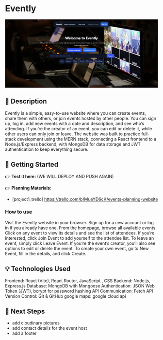 # Evently 

![Game Screenshot](/public/image.png)

## 🧭 Description

Evently is a simple, easy-to-use website where you can create events, share them with others, or join events hosted by other people. You can sign up, log in, add new events with a date and description, and see who’s attending. If you’re the creator of an event, you can edit or delete it, while other users can only join or leave.
The website was built to practice full-stack development using the MERN stack, connecting a React frontend to a Node.js/Express backend, with MongoDB for data storage and JWT authentication to keep everything secure.


## 🚀 Getting Started

👉 **Test it here:** (WE WILL DEPLOY AND PUSH AGAIN)

👉 **Planning Materials:**
- [project1_trello] https://trello.com/b/MueYD6cK/events-planning-website

### How to use
Visit the Evently website in your browser.
Sign up for a new account or log in if you already have one.
From the homepage, browse all available events.
Click on any event to view its details and see the list of attendees.
If you’re interested, click Join Event to add yourself to the attendee list.
To leave an event, simply click Leave Event.
If you’re the event’s creator, you’ll also see options to edit or delete the event.
To create your own event, go to New Event, fill in the details, and click Create.

## 💡 Technologies Used

Frontend: React (Vite), React Router, JavaScript , CSS 
Backend: Node.js, Express.js
Database: MongoDB with Mongoose
Authentication: JSON Web Token (JWT), bcrypt for password hashing
API Communication: Fetch API 
Version Control: Git & GitHub
google maps: google cloud api


## 🚧 Next Steps

- add cloudinary pictures
- add contact details for the event host
- add a footer
